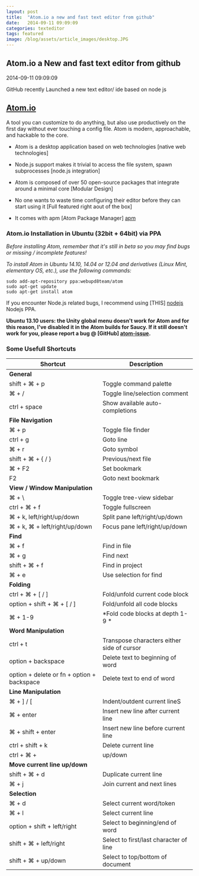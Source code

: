 ```yaml
---
layout: post
title:  "Atom.io a new and fast text editor from github"
date:   2014-09-11 09:09:09
categories: texteditor
tags: featured
image: /blog/assets/article_images/desktop.JPG
---
```

<section class="container content">
   <div class="title">
        <h1>Atom.io a New and fast text editor from github</h1>
        <div class="when">2014-09-11 09:09:09</div>
    </div>
<p>
GitHub recently Launched a new text editor/ ide based on node js
<a href="https://atom.io/"><h2>Atom.io</h2></a>
A tool you can customize to do anything, but also use productively on the first
day without ever touching a config file. Atom is modern, approachable,
and hackable to the core.
<br/>
</p>


* Atom is a desktop application based on web technologies [native web technologies]


* Node.js support makes it trivial to access the file system, spawn subprocesses
[node.js integration]


* Atom is composed of over 50 open-source packages that integrate around a minimal core
[Modular Design]


* No one wants to waste time configuring their editor before they can start using it
[Full featured right aout of the box]


* It comes with apm [Atom Package Manager] [apm]

### Atom.io Installation in Ubuntu (32bit + 64bit) via PPA


*Before installing Atom, remember that it's still in beta so you may find
bugs or missing / incomplete features!*

*To install Atom in Ubuntu 14.10, 14.04 or 12.04 and derivatives
(Linux Mint, elementary OS, etc.), use the following commands:*

    sudo add-apt-repository ppa:webupd8team/atom
    sudo apt-get update
    sudo apt-get install atom

If you encounter Node.js related bugs, I recommend using [THIS] [nodejs] Nodejs PPA.

**Ubuntu 13.10 users: the Unity global menu doesn't work for Atom and for this
reason, I've disabled it in the Atom builds for Saucy. If it still doesn't work
for you, please report a bug @ [GitHub] [atom-issue].**

### Some Usefull Shortcuts
  Shortcut | Description
  ------------ | -------------
**General** |
  shift + &#8984; + p | Toggle command palette
  &#8984; + / | Toggle line/selection comment
  ctrl + space | Show available auto-completions
**File Navigation** |
  &#8984; + p | Toggle file finder
  ctrl + g | Goto line
  &#8984; + r | Goto symbol
  shift + &#8984; + { / } | Previous/next file
  &#8984; + F2 | Set bookmark
  F2 | Goto next bookmark
**View / Window Manipulation** |
  &#8984; + \ | Toggle tree-view sidebar
  ctrl + &#8984; + f | Toggle fullscreen
  &#8984; + k, left/right/up/down | Split pane left/right/up/down
  &#8984; + k, &#8984; + left/right/up/down | Focus pane left/right/up/down
**Find** |
  &#8984; + f | Find in file
  &#8984; + g | Find next
  shift + &#8984; + f | Find in project
  &#8984; + e | Use selection for find
**Folding** |
  ctrl + &#8984; + [ / ] | Fold/unfold current code block
  option + shift + &#8984; + [ / ] | Fold/unfold all code blocks
  &#8984; + 1-9 | *Fold code blocks at depth 1-9 *
**Word Manipulation** |
  ctrl + t| Transpose characters either side of cursor
  option + backspace | Delete text to beginning of word
  option + delete or fn + option + backspace| Delete text to end of word
**Line Manipulation** |
  &#8984; + ] / [ | Indent/outdent current lineS
  &#8984; + enter | Insert new line after current line
  &#8984; + shift + enter | Insert new line before current line
  ctrl + shift + k | Delete current line
  ctrl + &#8984; +|  up/down
**Move current line up/down** |
  shift + &#8984; + d| Duplicate current line
  &#8984; + j | Join current and next lines
**Selection**  |
  &#8984; + d | Select current word/token
  &#8984; + l | Select current line
  option + shift + left/right | Select to beginning/end of word
  shift + &#8984; + left/right | Select to first/last character of line
  shift + &#8984; + up/down | Select to top/bottom of document



[apm]: https://atom.io/packages/
[nodejs]: https://launchpad.net/~chris-lea/+archive/node.js/
[atom-issue]: https://github.com/atom/atom/issues
